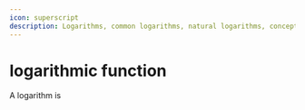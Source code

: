 ```yaml
---
icon: superscript
description: Logarithms, common logarithms, natural logarithms, concepts of bases, and etc.
---
```


# logarithmic function

A logarithm is&#x20;
